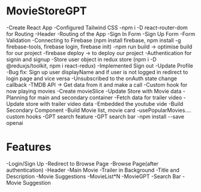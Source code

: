 # MovieStoreGPT
-Create React App
-Configured Tailwind CSS
-npm i -D react-router-dom for Routing
-Header
-Routing of the App
-Sign In Form
-Sign Up Form
-Form Validation
-Connecting to Firebase (npm install firebase, npm install -g firebase-tools, firebase login, firebase init)
-npm run build -> optimise build for our project
-firebase deploy -> to deploy our project
-Authentication for signin and signup
-Store user object in redux store (npm i -D @reduxjs/toolkit, npm i react-redux)
-Implemented Sign out
-Update Profile
-Bug fix: Sign up user displayName and if user is not logged in redirect to login page and vice versa
-Unsubscribed to the onAuth state change callback
-TMDB API -> Get data from it and make a call
-Custom hook for now playing movies
-Create movieSlice
-Update Store with Movie data
-Planning for main and secondary container
-Fetch data for trailer video
-Update store with trailer video data
-Embedded the youtube vide
-Build Secondary Component
-Build Movie list, movie card
-usePopularMovies.... custom hooks
-GPT search feature
-GPT search bar
-npm install --save openai

# Features
-Login/Sign Up
-Redirect to Browse Page
-Browse Page(after authentication)
    -Header
    -Main Movie
        -Trailer in Background
        -Title and Description
    -Movie Suggestions
        -MovieList*N
-MovieGPT
    -Search Bar
    -Movie Suggestion
